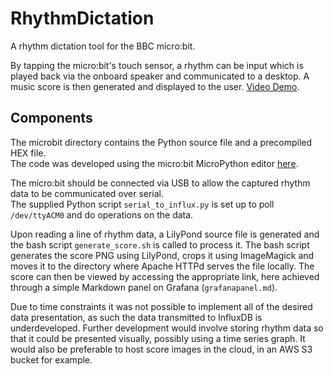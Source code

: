 # RhythmDictation
A rhythm dictation tool for the BBC micro:bit.

By tapping the micro:bit's touch sensor, a rhythm can be input which is played back via the onboard speaker and communicated to a desktop.
A music score is then generated and displayed to the user.
[Video Demo](https://drive.google.com/file/d/1Q4iKzDscS2v_hw8JoCD7HdMdL5sUYNvL/view?usp=sharing).

## Components
The microbit directory contains the Python source file and a precompiled HEX file.  
The code was developed using the micro:bit MicroPython editor [here](https://python.microbit.org).

The micro:bit should be connected via USB to allow the captured rhythm data to be communicated over serial.  
The supplied Python script `serial_to_influx.py` is set up to poll `/dev/ttyACM0` and do operations on the data.

Upon reading a line of rhythm data, a LilyPond source file is generated and the bash script `generate_score.sh`
is called to process it.
The bash script generates the score PNG using LilyPond, crops it using ImageMagick and moves it to the directory
where Apache HTTPd serves the file locally.
The score can then be viewed by accessing the appropriate link, here achieved through a simple Markdown panel on Grafana (`grafanapanel.md`).

Due to time constraints it was not possible to implement all of the desired data presentation,
as such the data transmitted to InfluxDB is underdeveloped.
Further development would involve storing rhythm data so that it could be presented visually, possibly using a time series graph.
It would also be preferable to host score images in the cloud, in an AWS S3 bucket for example.
